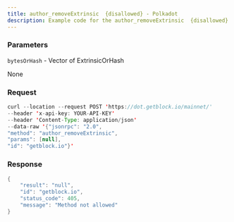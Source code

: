 ```yaml
---
title: author_removeExtrinsic  {disallowed} - Polkadot
description: Example code for the author_removeExtrinsic  {disallowed} json-rpc method. Сomplete guide on how to use author_removeExtrinsic  {disallowed} json-rpc in GetBlock.io Web3 documentation.
---
```


### Parameters


`bytesOrHash` - Vector of ExtrinsicOrHash

None

### Request

``` java
curl --location --request POST 'https://dot.getblock.io/mainnet/' 
--header 'x-api-key: YOUR-API-KEY' 
--header 'Content-Type: application/json' 
--data-raw '{"jsonrpc": "2.0",
"method": "author_removeExtrinsic",
"params": [null],
"id": "getblock.io"}'
```

###  Response

``` java
{
    "result": "null",
    "id": "getblock.io",
    "status_code": 405,
    "message": "Method not allowed"
}
```

